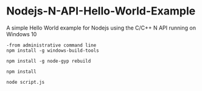 # Nodejs-N-API-Hello-World-Example
A simple Hello World example for Nodejs using the C/C++ N API running on Windows 10

```gyp
-from administrative command line
npm install -g windows-build-tools
```

```gyp
npm install -g node-gyp rebuild
```

```gyp
npm install
```

```gyp
node script.js
```